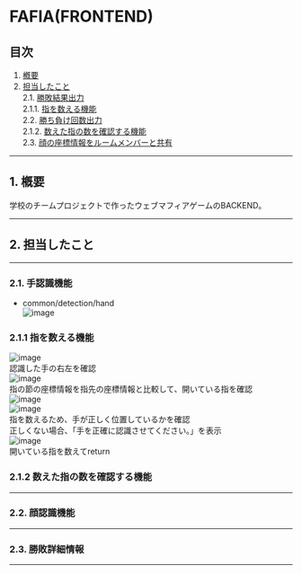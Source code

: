 # FAFIA(FRONTEND)

## 目次
1. [槪要](#1-槪要)
2. [担当したこと](#2-担当したこと)  
    2.1. [勝敗結果出力](#21-手認識機能)  
        2.1.1. [指を数える機能](#211-指を数える機能)  
    2.2. [勝ち負け回数出力](#22-顔認識機能)    
        2.1.2. [数えた指の数を確認する機能](#212-数えた指の数を確認する機能)  
    2.3. [顔の座標情報をルームメンバーと共有](#23-勝敗詳細情報)
---
## 1. 槪要
学校のチームプロジェクトで作ったウェブマフィアゲームのBACKEND。

---
## 2. 担当したこと

---
### 2.1. 手認識機能  
* common/detection/hand  
![image](https://user-images.githubusercontent.com/53047744/172786105-7e96c94d-5025-476b-af60-50d3b55322f3.png)  

### 2.1.1 指を数える機能  
![image](https://user-images.githubusercontent.com/53047744/172786432-b667b009-cb97-41e3-8a0d-f226dcbc415b.png)  
認識した手の右左を確認  
![image](https://user-images.githubusercontent.com/53047744/172789017-ddbdebde-079e-4f17-b5df-35f6e5ab4a3e.png)  
指の節の座標情報を指先の座標情報と比較して、開いている指を確認  
![image](https://user-images.githubusercontent.com/53047744/172790842-2eb3c19f-ee62-4283-9186-c869f5c19889.png)  
![image](https://user-images.githubusercontent.com/53047744/172787365-880dba32-4ca9-466a-9022-278bca14ea37.png)  
指を数えるため、手が正しく位置しているかを確認  
正しくない場合、「手を正確に認識させてください。」を表示  
![image](https://user-images.githubusercontent.com/53047744/172790514-100e8b10-9003-49c7-b9e7-a4a97de01f4f.png)  
開いている指を数えてreturn  

### 2.1.2 数えた指の数を確認する機能

---
### 2.2. 顔認識機能


---
### 2.3. 勝敗詳細情報

---
